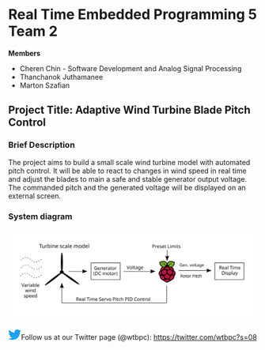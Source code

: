# Real Time Embedded Programming 5 Team 2 
**Members**
  - Cheren Chin - Software Development and Analog Signal Processing
  - Thanchanok Juthamanee
  - Marton Szafian

## Project Title: Adaptive Wind Turbine Blade Pitch Control
### Brief Description
The project aims to build a small scale wind turbine model with automated pitch control. It will be able to react to changes in wind speed in real time and adjust the blades to main a safe and stable generator output voltage. The commanded pitch and the generated voltage will be displayed on an external screen.

### System diagram
![System Block Diagram](images/Initial_Pitch_System_block_diagram.svg)



![TwitterLogo](images/twitter_PNG9.png)Follow us at our Twitter page (@wtbpc):
https://twitter.com/wtbpc?s=08

